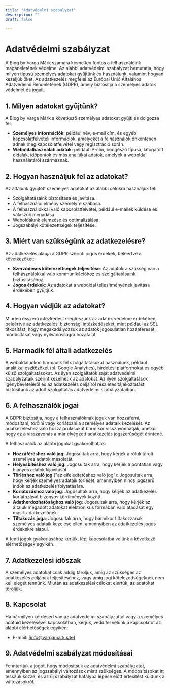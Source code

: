 ```yaml
---
title: "Adatvédelmi szabályzat"
description: ""
draft: false

---
```

# Adatvédelmi szabályzat

A Blog by Varga Márk számára kiemelten fontos a felhasználóink magánéletének védelme. Az alábbi adatvédelmi szabályzat bemutatja, hogy milyen típusú személyes adatokat gyűjtünk és használunk, valamint hogyan kezeljük őket. Az adatkezelés megfelel az Európai Unió Általános Adatvédelmi Rendeletének (GDPR), amely biztosítja a személyes adatok védelmét és jogait.

## 1. Milyen adatokat gyűjtünk?

A Blog by Varga Márk a következő személyes adatokat gyűjti és dolgozza fel:

- **Személyes információk**: például név, e-mail cím, és egyéb kapcsolatfelvételi információk, amelyeket a felhasználók önkéntesen adnak meg kapcsolatfelvétel vagy regisztráció során.
- **Weboldalhasználati adatok**: például IP-cím, böngésző típusa, látogatott oldalak, időpontok és más analitikai adatok, amelyek a weboldal használatáról származnak.

## 2. Hogyan használjuk fel az adatokat?

Az általunk gyűjtött személyes adatokat az alábbi célokra használjuk fel:

- Szolgáltatásaink biztosítása és javítása.
- A felhasználói élmény személyre szabása.
- A felhasználókkal való kapcsolatfelvétel, például e-mailek küldése és válaszok megadása.
- Weboldalunk elemzése és optimalizálása.
- Jogszabályi kötelezettségek teljesítése.

## 3. Miért van szükségünk az adatkezelésre?

Az adatkezelés alapja a GDPR szerinti jogos érdekek, beleértve a következőket:

- **Szerződéses kötelezettségek teljesítése**: Az adatokra szükség van a felhasználókkal való kommunikációhoz és szolgáltatásaink biztosításához.
- **Jogos érdekek**: Az adatokat a weboldal teljesítményének javítása érdekében gyűjtjük.

## 4. Hogyan védjük az adatokat?

Minden ésszerű intézkedést megteszünk az adatok védelme érdekében, beleértve az adatkezelési biztonsági intézkedéseket, mint például az SSL titkosítást, hogy megakadályozzuk az adatok jogosulatlan hozzáférését, módosítását vagy nyilvánosságra hozatalát.

## 5. Harmadik fél általi adatkezelés

A weboldalunkon harmadik fél szolgáltatásokat használunk, például analitikai eszközöket (pl. Google Analytics), hirdetési platformokat és egyéb külső szolgáltatásokat. Az ilyen szolgáltatók saját adatvédelmi szabályzataik szerint kezelhetik az adatokat. Az ilyen szolgáltatások igénybevételéről és az adatkezelés céljairól részletes tájékoztatást biztosítunk az adott szolgáltatás adatvédelmi szabályzataiban.

## 6. A felhasználók jogai

A GDPR biztosítja, hogy a felhasználóknak joguk van hozzáférni, módosítani, törölni vagy korlátozni a személyes adataik kezelését. Az adatkezeléshez való hozzájárulásukat bármikor visszavonhatják, anélkül hogy ez a visszavonás a már elvégzett adatkezelés jogszerűségét érintené.

A felhasználók az alábbi jogokat gyakorolhatják:

- **Hozzáféréshez való jog**: Jogosultak arra, hogy kérjék a róluk tárolt személyes adatok másolatát.
- **Helyesbítéshez való jog**: Jogosultak arra, hogy kérjék a pontatlan vagy hiányos adatok kijavítását.
- **Törléshez való jog** ("az elfeledtetéshez való jog"): Jogosultak arra, hogy kérjék személyes adataik törlését, amennyiben nincs jogszerű indok az adatkezelés folytatására.
- **Korlátozáshoz való jog**: Jogosultak arra, hogy kérjék az adatkezelés korlátozását bizonyos körülmények között.
- **Adathordozhatósághoz való jog**: Jogosultak arra, hogy kérjék az általuk megadott adatokat elektronikus formában való átadását egy másik adatkezelőnek.
- **Tiltakozás joga**: Jogosultak arra, hogy bármikor tiltakozzanak személyes adataik kezelése ellen, amennyiben az adatkezelés jogos érdekekre alapul.

A fenti jogok gyakorlásához kérjük, lépj kapcsolatba velünk a következő elérhetőségek egyikén.

## 7. Adatkezelési időszak

A személyes adatokat csak addig tároljuk, amíg az szükséges az adatkezelés céljának teljesítéséhez, vagy amíg jogi kötelezettségeknek nem kell eleget tennünk. Miután az adatkezelési célokat elértük, az adatokat töröljük.

## 8. Kapcsolat

Ha bármilyen kérdésed van az adatvédelmi szabályzattal vagy a személyes adataid kezelésével kapcsolatban, kérjük, vedd fel velünk a kapcsolatot az alábbi elérhetőségek egyikén:

- E-mail: [info@vargamark.site]

## 9. Adatvédelmi szabályzat módosításai

Fenntartjuk a jogot, hogy módosítsuk az adatvédelmi szabályzatot, amennyiben az jogszabályi változások miatt szükséges. A módosításokat itt tesszük közzé, és az új szabályzat hatályba lépése előtt értesítést küldünk a változásokról.
